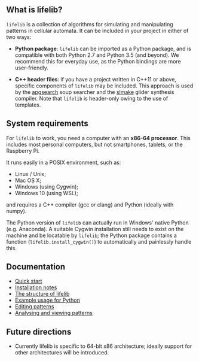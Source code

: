 
What is lifelib?
----------------

`lifelib` is a collection of algorithms for simulating and manipulating
patterns in cellular automata. It can be included in your project in
either of two ways:

 - **Python package**: `lifelib` can be imported as a Python package,
   and is compatible with both Python 2.7 and Python 3.5 (and beyond).
   We recommend this for everyday use, as the Python bindings are more
   user-friendly.

 - **C++ header files**: if you have a project written in C++11 or above,
   specific components of `lifelib` may be included. This approach is
   used by the [apgsearch](https://gitlab.com/apgoucher/apgmera) soup
   searcher and the [slmake](https://gitlab.com/apgoucher/slmake) glider
   synthesis compiler. Note that `lifelib` is header-only owing to the
   use of templates.

System requirements
-------------------

For `lifelib` to work, you need a computer with an **x86-64 processor**.
This includes most personal computers, but not smartphones, tablets, or the
Raspberry Pi.

It runs easily in a POSIX environment, such as:

 - Linux / Unix;
 - Mac OS X;
 - Windows (using Cygwin);
 - Windows 10 (using WSL);

and requires a C++ compiler (gcc or clang) and Python (ideally with numpy).

The Python version of `lifelib` can actually run in Windows' native Python
(e.g. Anaconda). A suitable Cygwin installation still needs to exist on the
machine and be locatable by `lifelib`; the Python package contains a function
(`lifelib.install_cygwin()`) to automatically and painlessly handle this.

Documentation
-------------

 - [Quick start][1]
 - [Installation notes][2]
 - [The structure of lifelib][3]
 - [Example usage for Python][4]
 - [Editing patterns][5]
 - [Analysing and viewing patterns][6]

[1]: https://gitlab.com/apgoucher/lifelib/blob/master/doc/quickstart.md
[2]: https://gitlab.com/apgoucher/lifelib/blob/master/doc/install.md
[3]: https://gitlab.com/apgoucher/lifelib/blob/master/doc/structure.md
[4]: https://gitlab.com/apgoucher/lifelib/blob/master/doc/exampleusage.md
[5]: https://gitlab.com/apgoucher/lifelib/blob/master/doc/editing.md
[6]: https://gitlab.com/apgoucher/lifelib/blob/master/doc/analysis.md

Future directions
-----------------

 - Currently lifelib is specific to 64-bit x86 architecture; ideally
   support for other architectures will be introduced.
